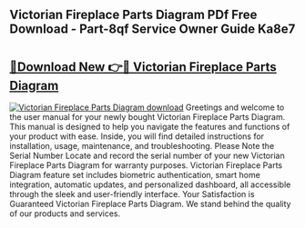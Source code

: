 ## Victorian Fireplace Parts Diagram PDf Free Download - Part-8qf Service Owner Guide Ka8e7

# <h2><a href="http://dft1os.blite.top/?on=Victorian+Fireplace+Parts+Diagram">🔗Download New 👉🔴 Victorian Fireplace Parts Diagram</a></h2>

[![Victorian Fireplace Parts Diagram download](https://i.imgur.com/lujVjoI.png)](http://dft1os.blite.top/?on=Victorian+Fireplace+Parts+Diagram)
Greetings and welcome to the user manual for your newly bought Victorian Fireplace Parts Diagram. This manual is designed to help you navigate the features and functions of your product with ease. Inside, you will find detailed instructions for installation, usage, maintenance, and troubleshooting. Please Note the Serial Number Locate and record the serial number of your new Victorian Fireplace Parts Diagram for warranty purposes. Victorian Fireplace Parts Diagram feature set includes biometric authentication, smart home integration, automatic updates, and personalized dashboard, all accessible through the sleek and user-friendly interface. Your Satisfaction is Guaranteed Victorian Fireplace Parts Diagram. We stand behind the quality of our products and services.

